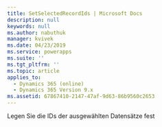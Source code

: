 ```yaml
---
title: SetSelectedRecordIds | Microsoft Docs
description: null
keywords: null
ms.author: nabuthuk
manager: kvivek
ms.date: 04/23/2019
ms.service: powerapps
ms.suite: ''
ms.tgt_pltfrm: ''
ms.topic: article
applies_to:
  - Dynamics 365 (online)
  - Dynamics 365 Version 9.x
ms.assetid: 67867410-2147-47af-9d63-86b9560c2653
---
```


Legen Sie die IDs der ausgewählten Datensätze fest
